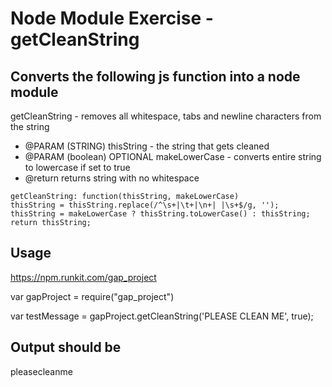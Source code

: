 
# Node Module Exercise - getCleanString

## Converts the following js function into a node module

  
   getCleanString - removes all whitespace, tabs and newline characters from the string
   * @PARAM (STRING) thisString - the string that gets cleaned
   * @PARAM (boolean) OPTIONAL makeLowerCase - converts entire string to lowercase if set to true
   * @return returns string with no whitespace

    getCleanString: function(thisString, makeLowerCase) 
    thisString = thisString.replace(/^\s+|\t+|\n+| |\s+$/g, '');
    thisString = makeLowerCase ? thisString.toLowerCase() : thisString;
    return thisString;
  


## Usage

https://npm.runkit.com/gap_project

var gapProject = require("gap_project")

var testMessage = gapProject.getCleanString('PLEASE CLEAN ME', true);

  
## Output should be 

pleasecleanme


